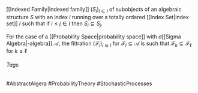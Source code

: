 [[Indexed Family|Indexed family]] $(S_i)_{i\in I}$ of subobjects of an algebraic structure $S$ with an index $i$ running over a totally ordered [[Index Set|index set]] $I$ such that if $i\leq j\in I$ then $S_i\subseteq S_j$.

For the case of a [[Probability Space|probability space]] with $\sigma$[[Sigma Algebra|-algebra]] $\mathcal{A}$, the filtration $(\mathcal{F}_i)_{i\in I}$ for $\mathcal{F}_i\subseteq\mathcal{A}$ is such that $\mathcal{F}_k\subseteq\mathcal{F}_\ell$ for $k\leq\ell$

###### Tags
#AbstractAlgera  #ProbabilityTheory #StochasticProcesses